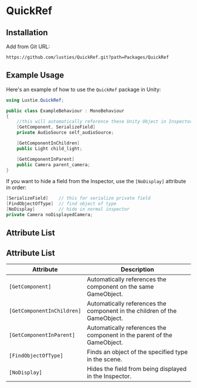 # QuickRef

## Installation

Add from Git URL:
```
https://github.com/lusties/QuickRef.git?path=Packages/QuickRef
```

## Example Usage

Here's an example of how to use the `QuickRef` package in Unity:

```C#
using Lustie.QuickRef;

public class ExampleBehaviour : MonoBehaviour
{
    //this will automatically reference these Unity Object in Inspector.
    [GetComponent, SerializeField]
    private AudioSource self_audioSource;

    [GetComponentInChildren]
    public Light child_light;

    [GetComponentInParent]
    public Camera parent_camera;
}
```

If you want to hide a field from the Inspector, use the `[NoDisplay]` attribute in order:

```C#
[SerializeField]    // this for serialize private field
[FindObjectOfType]  // find object of type
[NoDisplay]         // hide in normal inspector
private Camera noDisplayedCamera;
```

## Attribute List

## Attribute List

| Attribute                | Description                                                        |
|--------------------------|--------------------------------------------------------------------|
| `[GetComponent]`         | Automatically references the component on the same GameObject.     |
| `[GetComponentInChildren]` | Automatically references the component in the children of the GameObject. |
| `[GetComponentInParent]` | Automatically references the component in the parent of the GameObject. |
| `[FindObjectOfType]`     | Finds an object of the specified type in the scene.                |
| `[NoDisplay]`            | Hides the field from being displayed in the Inspector.             |



